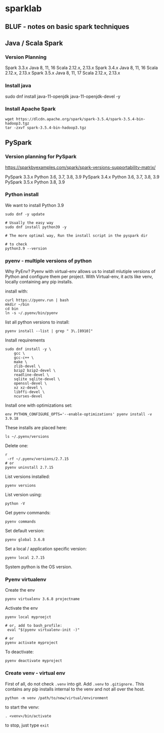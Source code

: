 # sparklab

## BLUF - notes on basic spark techniques

## Java / Scala Spark

### Version Planning
Spark 3.3.x	Java 8, 11, 16	Scala 2.12.x, 2.13.x
Spark 3.4.x	Java 8, 11, 16	Scala 2.12.x, 2.13.x
Spark 3.5.x	Java 8, 11, 17	Scala 2.12.x, 2.13.x

### Install java
sudo dnf install java-11-openjdk java-11-openjdk-devel -y

### Install Apache Spark
```
wget https://dlcdn.apache.org/spark/spark-3.5.4/spark-3.5.4-bin-hadoop3.tgz
tar -zxvf spark-3.5.4-bin-hadoop3.tgz 
```



## PySpark


### Version planning for PySpark
https://sparkbyexamples.com/spark/spark-versions-supportability-matrix/

PySpark 3.3.x	Python 3.6, 3.7, 3.8, 3.9
PySpark 3.4.x	Python 3.6, 3.7, 3.8, 3.9
PySpark 3.5.x	Python 3.8, 3.9

### Python install
We want to install Python 3.9
```
sudo dnf -y update

# Usually the easy way
sudo dnf install python39 -y

# The more optimal way, Run the install script in the pyspark dir

# to check
python3.9 --version
```
### pyenv - multiple versions of python
Why PyEnv?  Pyenv with virtual-env allows us to install mlutiple versions of Python and configure them per project.  With Virtual-env, it acts like venv, locally containing any pip installs.

install with:
```
curl https://pyenv.run | bash
mkdir ~/bin
cd bin
ln -s ~/.pyenv/bin/pyenv
```

list all python versions to install:
```
pyenv install --list | grep " 3\.[8910]"
```
Install requirements
```
sudo dnf install -y \
    gcc \
    gcc-c++ \
    make \
    zlib-devel \
    bzip2 bzip2-devel \
    readline-devel \
    sqlite sqlite-devel \
    openssl-devel \
    xz xz-devel \
    libffi-devel \
    ncurses-devel

```
Install one with optimizations set:
```
env PYTHON_CONFIGURE_OPTS='--enable-optimizations' pyenv install -v 3.9.18
```

These installs are placed here:
```
ls ~/.pyenv/versions
```

Delete one:
```
r
 -rf ~/.pyenv/versions/2.7.15
# or
pyenv uninstall 2.7.15
```

List versions installed:
```
pyenv versions
```

List version using:
```
python -V
```

Get pyenv commands:
```
pyenv commands
```

Set default version:
```
pyenv global 3.6.8
```

Set a local / application specific version:
```
pyenv local 2.7.15
```

System python is the OS version.

### Pyenv virtualenv
Create the env
```
pyenv virtualenv 3.6.8 projectname
```

Activate the env
```
pyenv local myproejct

# or, add to bash_profile:
 eval "$(pyenv virtualenv-init -)"

# or
pyenv activate myproject
```

To deactivate:
```
pyenv deactivate myproject
```




### Create venv - virtual env
First of all, do not check `.venv` into git.  Add `.venv` to `.gitignore.`  This contains any pip installs internal to the venv and not all over the  host.

```
python -m venv /path/to/new/virtual/environment
```

to start the venv:
```
. <venv>/bin/activate
```

to stop, just type `exit`

